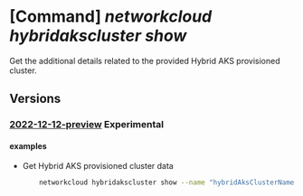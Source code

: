 # [Command] _networkcloud hybridakscluster show_

Get the additional details related to the provided Hybrid AKS provisioned cluster.

## Versions

### [2022-12-12-preview](/Resources/mgmt-plane/L3N1YnNjcmlwdGlvbnMve30vcmVzb3VyY2Vncm91cHMve30vcHJvdmlkZXJzL21pY3Jvc29mdC5uZXR3b3JrY2xvdWQvaHlicmlkYWtzY2x1c3RlcnMve30=/2022-12-12-preview.xml) **Experimental**

<!-- mgmt-plane /subscriptions/{}/resourcegroups/{}/providers/microsoft.networkcloud/hybridaksclusters/{} 2022-12-12-preview -->

#### examples

- Get Hybrid AKS provisioned cluster data
    ```bash
        networkcloud hybridakscluster show --name "hybridAksClusterName" --resource-group "resourceGroupName"
    ```
